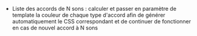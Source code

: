 - Liste des accords de N sons :
  calculer et passer en paramètre de template la couleur de chaque type d'accord
  afin de générer automatiquement le CSS correspondant
  et de continuer de fonctionner en cas de nouvel accord à N sons
